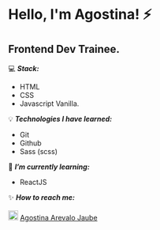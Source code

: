 # Hello, I'm Agostina! :zap:

## Frontend Dev Trainee.

 :computer:  ***Stack:*** 
 -  HTML
 -  CSS
 - Javascript Vanilla.
 
 :bulb:  ***Technologies I have learned:***
 - Git
 - Github
 - Sass (scss)
 
 
 🌱 ***I’m currently learning:***
 - ReactJS
 
 :sparkles: ***How to reach me:***
 <br>
 <br>
  <img src="https://i.postimg.cc/1tWpxw42/LI-In-Bug.png" width=20> [Agostina Arevalo Jaube](https://www.linkedin.com/in/agostinaarevalojaube/)
 
